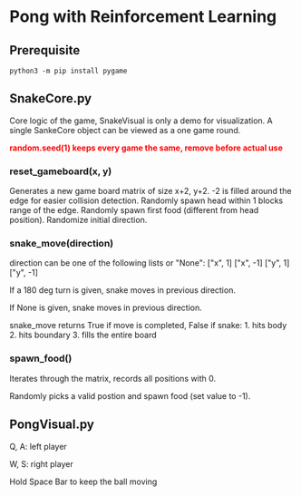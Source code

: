 # Pong with Reinforcement Learning

## Prerequisite

```shell
python3 -m pip install pygame
```

## SnakeCore.py

Core logic of the game, SnakeVisual is only a demo for visualization. A single SankeCore object can be viewed as a one game round.

<span style="color:red">**random.seed(1) keeps every game the same, remove before actual use**</span>

### reset_gameboard(x, y)

Generates a new game board matrix of size x+2, y+2. -2 is filled around the edge for easier collision detection. Randomly spawn head within 1 blocks range of the edge. Randomly spawn first food (different from head position). Randomize initial direction.

### snake_move(direction)

direction can be one of the following lists or "None": ["x", 1] ["x", -1] ["y", 1] ["y", -1]

If a 180 deg turn is given, snake moves in previous direction.

If None is given, snake moves in previous direction.

snake_move returns True if move is completed, False if snake: 1. hits body  2. hits boundary  3. fills the entire board

### spawn_food()

Iterates through the matrix, records all positions with 0.

Randomly picks a valid postion and spawn food (set value to -1).



## PongVisual.py

Q, A: left player

W, S: right player

Hold Space Bar to keep the ball moving